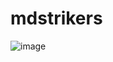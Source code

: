# mdstrikers

![image](https://github.com/user-attachments/assets/43b1981f-cf40-4f03-8b83-f7ba8a584d2c)
